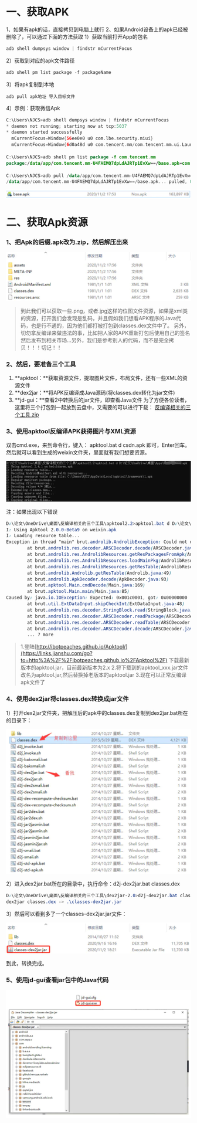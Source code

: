 # 一、获取APK

1、如果有apk的话，直接拷贝到电脑上就行
 2、如果Android设备上的apk已经被删除了，可以通过下面的方法获取
 1）获取当前打开App的包名

```dart
adb shell dumpsys window | findstr mCurrentFocus
```

2）获取到对应的apk文件路径

```cpp
adb shell pm list package -f packageName
```

3）将apk复制到本地

```undefined
adb pull apk地址 导入目标文件
```

4）示例：获取微信Apk

```kotlin
C:\Users\NJCS>adb shell dumpsys window | findstr mCurrentFocus
* daemon not running; starting now at tcp:5037
* daemon started successfully
  mCurrentFocus=Window{56ee0e0 u0 com.lbe.security.miui}
  mCurrentFocus=Window{6d0a48d u0 com.tencent.mm/com.tencent.mm.ui.LauncherUI}

C:\Users\NJCS>adb shell pm list package -f com.tencent.mm
package:/data/app/com.tencent.mm-U4FAEMQ7dpLdAJRTp1EvXw==/base.apk=com.tencent.mm

C:\Users\NJCS>adb pull /data/app/com.tencent.mm-U4FAEMQ7dpLdAJRTp1EvXw==/base.apk D:\论文\OneDrive\桌面\Apps
/data/app/com.tencent.mm-U4FAEMQ7dpLdAJRTp1EvXw==/base.apk... pulled, 0 skipped. 12.6 MB/s (167830040 bytes in 12.698s)
```

![image-20221011113216829](images/反编译APK获取资源&代码/image-20221011113216829-5459141.png)

# 二、获取Apk资源

### 1、把Apk的后缀.apk改为.zip，然后解压出来

![image-20221011113253436](images/反编译APK获取资源&代码/image-20221011113253436-5459176.png)

> 到此我们可以获取一些.png，或者.jpg这样的位图文件资源，如果是xml类的资源，打开我们会发现是乱码，并且假如我们想看APK程序的Java代码，也是行不通的，因为他们都打被打包到classes.dex文件中了。
>  另外，切勿拿反编译来做违法的事，比如把人家的APK重新打包后使用自己的签名然后发布到相关市场...另外，我们是参考别人的代码，而不是完全拷贝！！！切记！！

### 2、然后，要准备三个工具

1. **apktool：**获取资源文件，提取图片文件，布局文件，还有一些XML的资源文件
2. **dex2jar：**将APK反编译成Java源码(将classes.dex转化为jar文件)
3. **jd-gui：**查看2中转换后的jar文件，即查看Java文件 为了方便各位读者，这里将三个打包到一起放到云盘中，又需要的可以进行下载： [反编译相关的三个工具.zip](https://links.jianshu.com/go?to=http%3A%2F%2Fstatic.runoob.com%2Fdownload%2F%E5%8F%8D%E7%BC%96%E8%AF%91%E7%9B%B8%E5%85%B3%E7%9A%84%E4%B8%89%E4%B8%AA%E5%B7%A5%E5%85%B7.zip)

### 3、使用apktool反编译APK获得图片与XML资源

双击cmd.exe，来到命令行，键入： apktool.bat d csdn.apk 即可，Enter回车。
 然后就可以看到生成的weixin文件夹，里面就有我们想要资源。

![image-20221011113429506](images/反编译APK获取资源&代码/image-20221011113429506.png)

注：如果出现以下错误

```css
D:\论文\OneDrive\桌面\反编译相关的三个工具\apktool2.2>apktool.bat d D:\论文\OneDrive\桌面\Apps\weixin.apk
I: Using Apktool 2.0.0-Beta9 on weixin.apk
I: Loading resource table...
Exception in thread "main" brut.androlib.AndrolibException: Could not decode arsc file
        at brut.androlib.res.decoder.ARSCDecoder.decode(ARSCDecoder.java:54)
        at brut.androlib.res.AndrolibResources.getResPackagesFromApk(AndrolibResources.java:604)
        at brut.androlib.res.AndrolibResources.loadMainPkg(AndrolibResources.java:74)
        at brut.androlib.res.AndrolibResources.getResTable(AndrolibResources.java:66)
        at brut.androlib.Androlib.getResTable(Androlib.java:49)
        at brut.androlib.ApkDecoder.decode(ApkDecoder.java:93)
        at brut.apktool.Main.cmdDecode(Main.java:169)
        at brut.apktool.Main.main(Main.java:85)
Caused by: java.io.IOException: Expected: 0x001c0001, got: 0x00000000
        at brut.util.ExtDataInput.skipCheckInt(ExtDataInput.java:48)
        at brut.androlib.res.decoder.StringBlock.read(StringBlock.java:43)
        at brut.androlib.res.decoder.ARSCDecoder.readPackage(ARSCDecoder.java:95)
        at brut.androlib.res.decoder.ARSCDecoder.readTable(ARSCDecoder.java:81)
        at brut.androlib.res.decoder.ARSCDecoder.decode(ARSCDecoder.java:49)
        ... 7 more
```

> 1.登陆[http://ibotpeaches.github.io/Apktool/](https://links.jianshu.com/go?to=http%3A%2F%2Fibotpeaches.github.io%2FApktool%2F) 下载最新版本的apktool.jar，目前最新版本为2.x
>  2.将下载到的apktool_xxx.jar文件改名为apktool.jar,然后替换掉老版本的apktool.jar
>  3.现在可以正常反编译apk文件了

### 4、使用dex2jar将classes.dex转换成jar文件

1）打开dex2jar文件夹，把解压后的apk中的classes.dex复制到dex2jar.bat所在的目录下：

![image-20221011113502594](images/反编译APK获取资源&代码/image-20221011113502594.png)

2）进入dex2jar.bat所在的目录中，执行命令：d2j-dex2jar.bat classes.dex

```css
D:\论文\OneDrive\桌面\反编译相关的三个工具\dex2jar-2.0>d2j-dex2jar.bat classes.dex
dex2jar classes.dex -> .\classes-dex2jar.jar
```

3）然后可以看到多了一个classes-dex2jar.jar文件：

![image-20221011113523341](images/反编译APK获取资源&代码/image-20221011113523341.png)

到此，转换完成。

### 5、使用jd-gui查看jar包中的Java代码

![image-20221011113550510](images/反编译APK获取资源&代码/image-20221011113550510.png)
